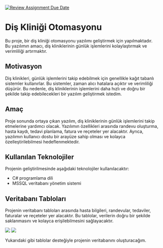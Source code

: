 [![Review Assignment Due Date](https://classroom.github.com/assets/deadline-readme-button-24ddc0f5d75046c5622901739e7c5dd533143b0c8e959d652212380cedb1ea36.svg)](https://classroom.github.com/a/uelKf0-p)
# Diş Kliniği Otomasyonu

Bu proje, bir diş kliniği otomasyonu yazılımı geliştirmek için yapılmaktadır. Bu yazılımın amacı, diş kliniklerinin günlük işlemlerini kolaylaştırmak ve verimliliği artırmaktır.

## Motivasyon

Diş klinikleri, günlük işlemlerini takip edebilmek için genellikle kağıt tabanlı sistemler kullanırlar. Bu sistemler, zaman alıcı hatalara açıktır ve verimliliği düşürür. Bu nedenle, diş kliniklerinin işlemlerini daha hızlı ve doğru bir şekilde takip edebilecekleri bir yazılım geliştirmek istedim.

## Amaç

Proje sonunda ortaya çıkan yazılım, diş kliniklerinin günlük işlemlerini takip etmelerine yardımcı olacak. Yazılımın özellikleri arasında randevu oluşturma, hasta kaydı, tedavi planlama, fatura ve reçeteler yer alacaktır. Ayrıca, yazılımın kullanıcı dostu bir arayüze sahip olması ve kolayca özelleştirilebilmesi hedeflenmektedir.

## Kullanılan Teknolojiler

Projenin geliştirilmesinde aşağıdaki teknolojiler kullanılacaktır:

- C# programlama dili
- MSSQL veritabanı yönetim sistemi

## Veritabanı Tabloları

Projenin veritabanı tabloları arasında hasta bilgileri, randevular, tedaviler, faturalar ve reçeteler yer alacaktır. Bu tablolar, verilerin doğru bir şekilde saklanmasını ve kolayca erişilebilmesini sağlayacaktır.

![](https://i.hizliresim.com/aqiswo1.PNG)
![](https://i.hizliresim.com/h9qe9f7.PNG)

Yukarıdaki gibi tablolar desteğiyle projenin veritabanını oluşturacağım.



